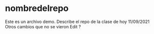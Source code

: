 # nombredelrepo
Este es un archivo demo.
Describe el repo de la clase de hoy 11/09/2021
Otros cambios que no se vieron
Edit ?

